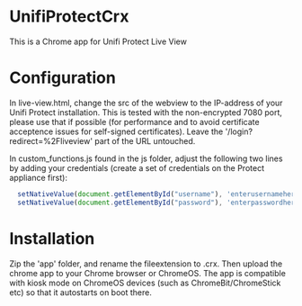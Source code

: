 # UnifiProtectCrx
This is a Chrome app for Unifi Protect Live View

# Configuration
In live-view.html, change the src of the webview to the IP-address of your Unifi Protect installation. 
This is tested with the non-encrypted 7080 port, please use that if possible (for performance and to avoid certificate acceptence issues for self-signed certificates).
Leave the '/login?redirect=%2Fliveview' part of the URL untouched.

In custom_functions.js found in the js folder, adjust the following two lines by adding your credentials (create a set of credentials on the Protect appliance first):
```javascript
  setNativeValue(document.getElementById("username"), 'enterusernamehere');
  setNativeValue(document.getElementById("password"), 'enterpasswordhere');
```

# Installation
Zip the 'app' folder, and rename the fileextension to .crx. Then upload the chrome app to your Chrome browser or ChromeOS. 
The app is compatible with kiosk mode on ChromeOS devices (such as ChromeBit/ChromeStick etc) so that it autostarts on boot there.
  
